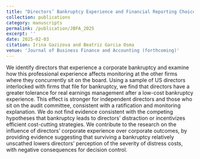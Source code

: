 ```yaml
---
title: "Directors’ Bankruptcy Experience and Financial Reporting Choices"
collection: publications
category: manuscripts
permalink: /publication/JBFA_2025
excerpt: ''
date: 2025-02-03
citation: Irina Gazizova and Beatriz Garcia Osma 
venue: 'Journal of Business Finance and Accounting (forthcoming)'
---
```


We identify directors that experience a corporate bankruptcy and examine how this professional experience affects monitoring at the other firms where they concurrently sit on the board. Using a sample of US directors interlocked with firms that file for bankruptcy,
we find that directors have a greater tolerance for real earnings management after a low-cost bankruptcy experience. This effect is stronger for independent directors and those who sit on the audit committee, consistent with a ratification and monitoring explanation. We
do not find evidence consistent with the competing hypotheses that bankruptcy leads to directors’ distraction or incentivizes efficient cost-cutting strategies. We contribute to the research on the influence of directors’ corporate experience over corporate outcomes, by providing evidence suggesting that surviving a bankruptcy relatively unscathed lowers directors’
perception of the severity of distress costs, with negative consequences for decision control.
